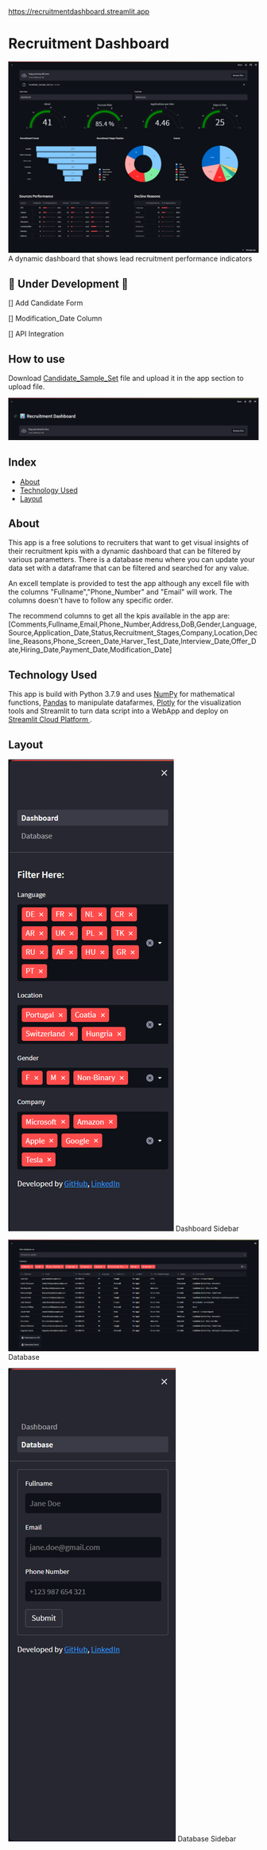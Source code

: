 https://recruitmentdashboard.streamlit.app

# Recruitment Dashboard
![Home](home.png)
A dynamic dashboard that shows lead recruitment performance indicators

## 🚧 Under Development 🚧
[] Add Candidate Form

[] Modification_Date Column

[] API Integration

## How to use

Download [Candidate_Sample_Set](Candidate_Sample_set.csv) file and upload it in the app section to upload file.

![Upload_file](Upload_file.png)

## Index
- <a href="[## About](https://github.com/srdobolo/recruitment_dashboard/tree/main#about)">About </a>
- <a href="## Tech Stack">Technology Used </a> 
- <a href="## Layout">Layout </a>

## About
This app is a free solutions to recruiters that want to get visual insights of their recruitment kpis with a dynamic dashboard that can be filtered by various parametters. There is a database menu where you can update your data set with a dataframe that can be filtered and searched for any value.

An excell template is provided to test the app although any excell file with the columns "Fullname","Phone_Number" and "Email" will work. The columns doesn't have to follow any specific order.

The recommend columns to get all the kpis available in the app are:
[Comments,Fullname,Email,Phone_Number,Address,DoB,Gender,Language,Source,Application_Date,Status,Recruitment_Stages,Company,Location,Decline_Reasons,Phone_Screen_Date,Harver_Test_Date,Interview_Date,Offer_Date,Hiring_Date,Payment_Date,Modification_Date]

## Technology Used
This app is build with Python 3.7.9 and uses <a href="https://numpy.org">NumPy</a> for mathematical functions, <a href="https://pandas.pydata.org">Pandas</a> to manipulate datafarmes, <a href="https://plotly.com">Plotly</a> for the visualization tools and Streamlit to turn data script into a WebApp and deploy on <a href="https://streamlit.io">Streamlit Cloud Platform </a>.

## Layout
![Dashboard_Sidebar](Dashboard_Sidebar.png)
Dashboard Sidebar

![Database](Database.png)
Database

![Database_Sidebar](Database_Sidebar.png)
Database Sidebar


